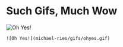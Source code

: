 # Such Gifs, Much Wow

![Oh Yes!](michael-ries/gifs/ohyes.gif "Oh YES!")
```
![Oh Yes!](michael-ries/gifs/ohyes.gif)
```
